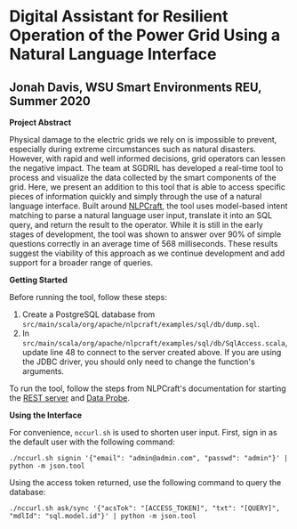 # Digital Assistant for Resilient Operation of the Power Grid Using a Natural Language Interface
## Jonah Davis, WSU Smart Environments REU, Summer 2020

**Project Abstract**

Physical damage to the electric grids we rely on is impossible to prevent, especially during extreme circumstances such as natural disasters. However, with rapid and well informed decisions, grid operators can lessen the negative impact. The team at SGDRIL has developed a real-time tool to process and visualize the data collected by the smart components of the grid. Here, we present an addition to this tool that is able to access specific pieces of information quickly and simply through the use of a natural language interface. Built around [NLPCraft](https://nlpcraft.apache.org), the tool uses model-based intent matching to parse a natural language user input, translate it into an SQL query, and return the result to the operator. While it is still in the early stages of development, the tool was shown to answer over 90% of simple questions correctly in an average time of 568 milliseconds. These results suggest the viability of this approach as we continue development and add support for a broader range of queries.

**Getting Started**

Before running the tool, follow these steps:

1. Create a PostgreSQL database from `src/main/scala/org/apache/nlpcraft/examples/sql/db/dump.sql`.
2. In `src/main/scala/org/apache/nlpcraft/examples/sql/db/SqlAccess.scala`, update line 48 to connect to the server created above. If you are using the JDBC driver, you should only need to change the function's arguments.

To run the tool, follow the steps from NLPCraft's documentation for starting the [REST server](https://nlpcraft.apache.org/examples/sql_model.html#start_server) and [Data Probe](https://nlpcraft.apache.org/examples/sql_model.html#start_probe). 

**Using the Interface**

For convenience, `nccurl.sh` is used to shorten user input. First, sign in as the default user with the following command:

`./nccurl.sh signin '{"email": "admin@admin.com", "passwd": "admin"}' | python -m json.tool`

Using the access token returned, use the following command to query the database:

`./nccurl.sh ask/sync '{"acsTok": "[ACCESS_TOKEN]", "txt": "[QUERY]", "mdlId": "sql.model.id"}' | python -m json.tool`
